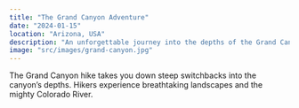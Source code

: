 ```yaml
---
title: "The Grand Canyon Adventure"
date: "2024-01-15"
location: "Arizona, USA"
description: "An unforgettable journey into the depths of the Grand Canyon, with incredible rock formations and river views."
image: "src/images/grand-canyon.jpg"
---
```


The Grand Canyon hike takes you down steep switchbacks into the canyon’s depths.
Hikers experience breathtaking landscapes and the mighty Colorado River.